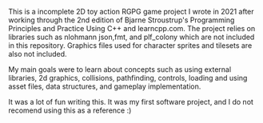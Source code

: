 This is a incomplete 2D toy action RGPG game project I wrote in 2021 after working through the 2nd edition of Bjarne Stroustrup's Programming Principles and Practice Using C++ and learncpp.com. The project relies on libraries such as nlohmann json,fmt, and plf_colony which are not included in this repository.  Graphics files used for character sprites and tilesets are also not included.

My main goals were to learn about concepts such as using external libraries, 2d graphics, collisions, pathfinding, controls, loading and using asset files, data structures, and gameplay implementation.

It was a lot of fun writing this. It was my first software project, and I do not recomend using this as a reference :)